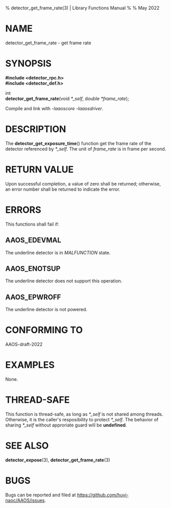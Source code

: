 % detector\_get\_frame\_rate(3) | Library Functions Manual
%
% May 2022

NAME
====

detector\_get\_frame\_rate - get frame rate

SYNOPSIS
========

**#include <detector_rpc.h>**  
**#include <detector_def.h>**

int  
**detector_get_frame_rate**(void *\*\_self*, double *\*frame_rate*);

Compile and link with *-laaoscore* *-laaosdriver*.

DESCRIPTION
===========

The **detector_get_exposure_time**() function get the frame rate of the detector referenced by *\*\_self*. The unit of *frame\_rate* is in frame per second.

RETURN VALUE
============

Upon successful completion, a value of zero shall be returned; otherwise, an error number shall be returned to indicate the error.

ERRORS
======

This functions shall fail if:

AAOS\_EDEVMAL
------------

The underline detector is in *MALFUNCTION* state.

AAOS\_ENOTSUP
------------

The underline detector does not support this operation.

AAOS\_EPWROFF
------------

The underline detector is not powered.

CONFORMING TO
=============

AAOS-draft-2022

EXAMPLES
========

None.

THREAD-SAFE
===========

This function is thread-safe, as long as *\*\_self* is not shared among threads. Otherwise, it is the caller's resposibility to protect *\*\_self*. The behavior of sharing *\*\_self* without approriate guard will be **undefined**.

SEE ALSO
========

**detector_expose**(3), **detector_get_frame_rate**(3)

BUGS
====

Bugs can be reported and filed at https://github.com/huyi-naoc/AAOS/issues.

